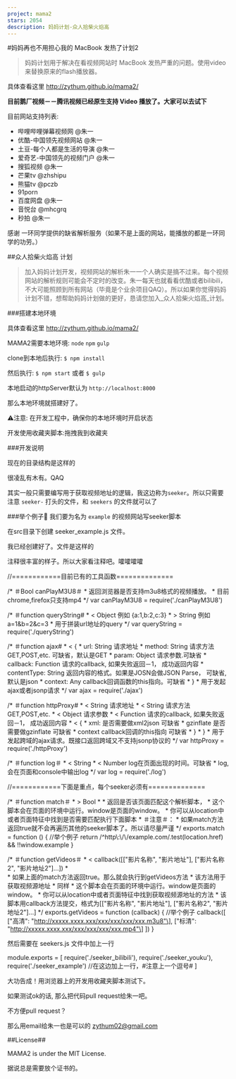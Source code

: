 ```yaml
---
project: mama2
stars: 2054
description: 妈妈计划-众人拾柴火焰高
---
```


#妈妈再也不用担心我的 MacBook 发热了计划2

> 妈妈计划用于解决在看视频网站时 MacBook 发热严重的问题。使用video来替换原来的flash播放器。

具体查看这里 http://zythum.github.io/mama2/

**目前鹅厂视频－－腾讯视频已经原生支持 Video 播放了。大家可以去试下**

目前网站支持列表:

-   哔哩哔哩弹幕视频网 @朱一
-   优酷-中国领先视频网站 @朱一
-   土豆-每个人都是生活的导演 @朱一
-   爱奇艺-中国领先的视频门户 @朱一
-   搜狐视频 @朱一
-   芒果tv @zhshipu
-   熊猫tv @pczb
-   91porn
-   百度网盘 @朱一
-   音悦台 @mhcgrq
-   秒拍 @朱一

感谢 一环同学提供的缺省解析服务（如果不是上面的网站，能播放的都是一环同学的功劳。）

##众人拾柴火焰高 计划

> 加入妈妈计划开发，视频网站的解析朱一一个人确实是搞不过来。每个视频网站的解析规则可能会不定时的改变。朱一每天也就看看优酷或者bilibili，不大可能照顾到所有网站（毕竟是个业余项目QAQ）。所以如果你觉得妈妈计划不错，想帮助妈妈计划做的更好，恳请您加入_众人拾柴火焰高_计划。

###搭建本地环境

具体查看这里 http://zythum.github.io/mama2/

MAMA2需要本地环境: `node` `npm` `gulp`

clone到本地后执行: `$ npm install`

然后执行: `$ npm start` 或者 `$ gulp`

本地启动的httpServer默认为 `http://localhost:8000`

那么本地环境就搭建好了。

⚠注意: 在开发工程中，确保你的本地环境时开启状态

开发使用收藏夹脚本:拖拽我到收藏夹

###开发说明

现在的目录结构是这样的

很凌乱有木有。QAQ

其实一般只需要编写用于获取视频地址的逻辑，我这边称为`seeker`。所以只需要注意 `seeker-` 打头的文件，和 `seekers` 的文件就可以了

###举个例子🌰 我们要为名为 `example` 的视频网站写seeker脚本

在src目录下创建 seeker\_example.js 文件。

我已经创建好了。文件是这样的

注释很丰富的样子。所以大家看注释吧。嚯嚯嚯嚯

//============目前已有的工具函数==============

/\*  ＃Bool canPlayM3U8＃
 \*  返回浏览器是否支持m3u8格式的视频播放。
 \*  目前chrome,firefox只支持mp4
 \*/
var canPlayM3U8 \= require('./canPlayM3U8')

/\*  ＃function queryString#
 \*  < Object   例如 {a:1,b:2,c:3}
 \*  > String   例如 a=1&b=2&c=3
 \*  用于拼装url地址的query
 \*/
var queryString \= require('./queryString')

/\*  ＃function ajax#
 \*  < {
 \*    url:          String   请求地址
 \*    method:       String   请求方法GET,POST,etc. 可缺省，默认是GET
 \*    param:        Object   请求参数.可缺省
 \*    callback:     Function 请求的callback, 如果失败返回－1， 成功返回内容
 \*    contentType:  String   返回内容的格式。如果是JOSN会做JSON Parse， 可缺省,默认是json
 \*    context:      Any      callback回调函数的this指向。可缺省
 \*  }
 \*  用于发起ajax或者jsonp请求
 \*/
var ajax \= require('./ajax')

/\*  ＃function httpProxy#
 \*  < String        请求地址
 \*  < String        请求方法GET,POST,etc.
 \*  < Object        请求参数
 \*  < Function      请求的callback, 如果失败返回－1， 成功返回内容
 \*  < {
 \*      xml:        是否需要做xml2json 可缺省
 \*      gzinflate   是否需要做gzinflate 可缺省
 \*      context     callback回调的this指向 可缺省
 \*    }
 \*  }
 \*  用于发起跨域的ajax请求。既接口返回跨域又不支持jsonp协议的
 \*/
var httpProxy \= require('./httpProxy')

/\*  ＃function log＃
 \*  < String
 \*  < Number  log在页面出现的时间。可缺省
 \*  log, 会在页面和console中输出log
 \*/
var log \= require('./log')

//============下面是重点，每个seeker必须有==============

/\*  ＃function match＃
 \*  > Bool
 \*
 \*  返回是否该页面匹配这个解析脚本，
 \*  这个脚本会在页面的环境中运行。window是页面的window。
 \*  你可以从location中或者页面特征中找到是否需要匹配执行下面脚本
 \*  ＃注意＃：
 \*  如果match方法返回true就不会再遍历其他的seeker脚本了。所以请尽量严谨
 \*/
exports.match \= function () {
	//举个例子
	return /^http\\:\\/\\/example.com/.test(location.href) && !!window.example
}

/\*  ＃function getVideos＃
 \*	< callback(\[\["影片名称", "影片地址"\], \["影片名称2", "影片地址2"\]...\])
 \*  
 \*	如果上面的match方法返回true。那么就会执行到getVideos方法
 \*  该方法用于获取视频源地址
 \*  同样
 \*  这个脚本会在页面的环境中运行。window是页面的window。
 \*  你可以从location中或者页面特征中找到获取视频源地址的方法
 \*  该脚本用callback方法提交，格式为\[\["影片名称", "影片地址"\], \["影片名称2", "影片地址2"\]...\]
 \*/
exports.getVideos \= function (callback) {
	//举个例子
	callback(\[
		\["高清": "http://xxxxx.xxxx.xxx/xxx/xxx/xxx/xxx.m3u8"\],
		\["标清": "http://xxxxx.xxxx.xxx/xxx/xxx/xxx/xxx.mp4"\]
	\])
}

然后需要在 seekers.js 文件中加上一行

module.exports \= \[
	require('./seeker\_bilibili'),
	require('./seeker\_youku'),
	require('./seeker\_example') //在这边加上一行，#注意上一个逗号#
\]

大功告成！用浏览器上的开发用收藏夹脚本测试下。

如果测试ok的话, 那么把代码pull request给朱一吧。

不方便pull request？

那么用email给朱一也是可以的 zythum02@gmail.com

##License##

MAMA2 is under the MIT License.

据说总是需要放个证书的。
